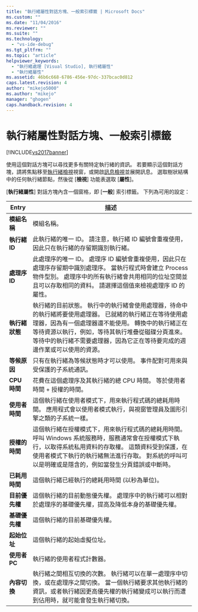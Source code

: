 ```yaml
---
title: "執行緒屬性對話方塊、一般索引標籤 | Microsoft Docs"
ms.custom: ""
ms.date: "11/04/2016"
ms.reviewer: ""
ms.suite: ""
ms.technology: 
  - "vs-ide-debug"
ms.tgt_pltfrm: ""
ms.topic: "article"
helpviewer_keywords: 
  - "執行緒處理 [Visual Studio], 執行緒屬性"
  - "執行緒屬性"
ms.assetid: 46b6c668-6786-456e-97dc-337bcac0d812
caps.latest.revision: 4
author: "mikejo5000"
ms.author: "mikejo"
manager: "ghogen"
caps.handback.revision: 4
---
```

# 執行緒屬性對話方塊、一般索引標籤
[!INCLUDE[vs2017banner](../code-quality/includes/vs2017banner.md)]

使用這個對話方塊可以尋找更多有關特定執行緒的資訊。  若要顯示這個對話方塊，請將焦點移至[執行緒檢視](../debugger/threads-view.md)視窗，或開啟[訊息檢視](../debugger/messages-view.md)並展開訊息。  選取樹狀結構中的任何執行緒節點，然後從 \[**檢視**\] 功能表選取 \[**屬性**\]。  
  
 \[**執行緒屬性**\] 對話方塊內含一個窗格，即 \[**一般**\] 索引標籤。  下列為可用的設定：  
  
|Entry|描述|  
|-----------|--------|  
|**模組名稱**|模組名稱。|  
|**執行緒 ID**|此執行緒的唯一 ID。  請注意，執行緒 ID 編號會重複使用，因此只在執行緒的存留期識別執行緒。|  
|**處理序 ID**|此處理序的唯一 ID。  處理序 ID 編號會重複使用，因此只在處理序存留期中識別處理序。  當執行程式時會建立 Process 物件型別。  處理序中的所有執行緒會共用相同的位址空間並且可以存取相同的資料。  請選擇這個值來檢視處理序 ID 的屬性。|  
|**執行緒狀態**|執行緒的目前狀態。  執行中的執行緒會使用處理器，待命中的執行緒將要使用處理器。  已就緒的執行緒正在等待使用處理器，因為有一個處理器還不能使用。  轉換中的執行緒正在等待資源以執行，例如，等待其執行堆疊從磁碟分頁進來。  等待中的執行緒不需要處理器，因為它正在等待要完成的週邊作業或可以使用的資源。|  
|**等候原因**|只有在執行緒為等候狀態時才可以使用。  事件配對可用來與受保護的子系統通訊。|  
|**CPU 時間**|花費在這個處理序及其執行緒的總 CPU 時間。  等於使用者時間 \+ 授權的時間。|  
|**使用者時間**|這個執行緒在使用者模式下，用來執行程式碼的總耗用時間。  應用程式會以使用者模式執行，與視窗管理員及圖形引擎之類的子系統一樣。|  
|**授權的時間**|這個執行緒在授權模式下，用來執行程式碼的總耗用時間。  呼叫 Windows 系統服務時，服務通常會在授權模式下執行，以取得系統私用資料的存取權。  這類資料受到保護，在使用者模式下執行的執行緒無法進行存取。  對系統的呼叫可以是明確或是隱含的，例如當發生分頁錯誤或中斷時。|  
|**已耗用時間**|這個執行緒已經執行的總耗用時間 \(以秒為單位\)。|  
|**目前優先權**|這個執行緒的目前動態優先權。  處理序中的執行緒可以相對於處理序的基礎優先權，提高及降低本身的基礎優先權。|  
|**基礎優先權**|這個執行緒的目前基礎優先權。|  
|**起始位址**|這個執行緒的起始虛擬位址。|  
|**使用者 PC**|執行緒的使用者程式計數器。|  
|**內容切換**|執行緒之間相互切換的次數。  執行緒可以在單一處理序中切換，或在處理序之間切換。  當一個執行緒要求其他執行緒的資訊，或者執行緒因更高優先權的執行緒變成可以執行而遭到佔用時，就可能會發生執行緒切換。|